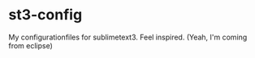 st3-config
==========

My configurationfiles for sublimetext3. Feel inspired. (Yeah, I'm coming from eclipse)
